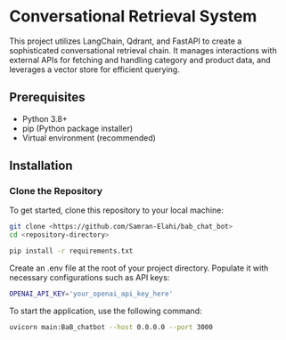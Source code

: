 # Conversational Retrieval System

This project utilizes LangChain, Qdrant, and FastAPI to create a sophisticated conversational retrieval chain. It manages interactions with external APIs for fetching and handling category and product data, and leverages a vector store for efficient querying.

## Prerequisites

- Python 3.8+
- pip (Python package installer)
- Virtual environment (recommended)

## Installation

### Clone the Repository

To get started, clone this repository to your local machine:

```bash
git clone <https://github.com/Samran-Elahi/bab_chat_bot>
cd <repository-directory>

pip install -r requirements.txt
```
Create an .env file at the root of your project directory. Populate it with necessary configurations such as API keys:

```bash
OPENAI_API_KEY='your_openai_api_key_here'
```

To start the application, use the following command:
```bash
uvicorn main:BaB_chatbot --host 0.0.0.0 --port 3000
```





